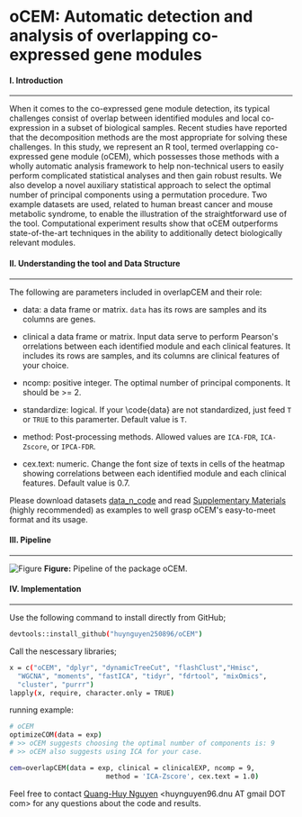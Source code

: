 # oCEM: Automatic detection and analysis of overlapping co-expressed gene modules
#### I. Introduction
---
When it comes to the co-expressed gene module detection, its typical challenges consist of overlap between identified modules and local co-expression in a subset of biological samples. Recent studies have reported that the decomposition methods are the most appropriate for solving these challenges. In this study, we represent an R tool, termed overlapping co-expressed gene module (oCEM), which possesses those methods with a wholly automatic analysis framework to help non-technical users to easily perform complicated statistical analyses and then gain robust results. We also develop a novel auxiliary statistical approach to select the optimal number of principal components using a permutation procedure. Two example datasets are used, related to human breast cancer and mouse metabolic syndrome, to enable the illustration of the straightforward use of the tool. Computational experiment results show that oCEM outperforms state-of-the-art techniques in the ability to additionally detect biologically relevant modules.

#### II. Understanding the tool and Data Structure
---
The following are parameters included in overlapCEM and their role:
- data: a data frame or matrix. `data` has its rows are samples and its columns are genes.

- clinical a data frame or matrix. Input data serve to perform Pearson's orrelations between each identified module and each clinical features. It includes its rows are samples, and its columns are clinical features of your choice.

- ncomp: positive integer. The optimal number of principal components. It should be >= 2.

- standardize: logical. If your \code{data} are not standardized, just feed `T` or `TRUE` to this paramerter. Default value is `T`.

- method: Post-processing methods. Allowed values are `ICA-FDR`, `ICA-Zscore`, or `IPCA-FDR`.

- cex.text: numeric. Change the font size of texts in cells of the heatmap showing correlations between each identified module and each clinical features. Default value is 0.7.

Please download datasets [data_n_code](https://github.com/huynguyen250896/oCEM/tree/main/data_n_code) and read [Supplementary Materials](https://github.com/huynguyen250896/oCEM/blob/main/Supplementary%20Materials.pdf) (highly recommended) as examples to well grasp oCEM's easy-to-meet format and its usage.

#### III. Pipeline
---
![Figure](https://imgur.com/lPoY1UX.png)
**Figure:** Pipeline of the package oCEM.

#### IV. Implementation
---
Use the following command to install directly from GitHub;
```sh
devtools::install_github("huynguyen250896/oCEM")
```
Call the nescessary libraries;
```sh
x = c("oCEM", "dplyr", "dynamicTreeCut", "flashClust","Hmisc",
  "WGCNA", "moments", "fastICA", "tidyr", "fdrtool", "mixOmics",
  "cluster", "purrr")
lapply(x, require, character.only = TRUE)
```
running example:
```sh
# oCEM
optimizeCOM(data = exp)
# >> oCEM suggests choosing the optimal number of components is: 9
# >> oCEM also suggests using ICA for your case. 

cem=overlapCEM(data = exp, clinical = clinicalEXP, ncomp = 9,
                        method = 'ICA-Zscore', cex.text = 1.0)
```

Feel free to contact [Quang-Huy Nguyen](https://github.com/huynguyen250896) <huynguyen96.dnu AT gmail DOT com> for any questions about the code and results.
